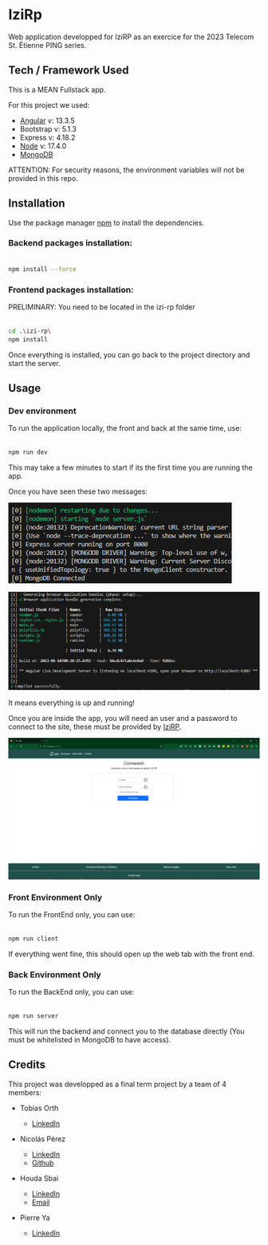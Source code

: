 # IziRp

Web application developped for IziRP as an exercice for the 2023 Telecom St. Étienne PING series.

## Tech / Framework Used

This is a MEAN Fullstack app.

For this project we used:

- [Angular](https://angular.io/) v: 13.3.5
- Bootstrap v: 5.1.3
- Express v: 4.18.2
- [Node](https://nodejs.org/en) v: 17.4.0
- [MongoDB](https://www.mongodb.com/)

ATTENTION:
For security reasons, the environment variables will not be provided in this repo.

## Installation

Use the package manager [npm](https://www.npmjs.com/) to install the dependencies.

### Backend packages installation:

```bash

npm install --force

```

### Frontend packages installation:

PRELIMINARY: You need to be located in the izi-rp folder

```bash

cd .\izi-rp\
npm install

```

Once everything is installed, you can go back to the project directory and start the server.

## Usage

### Dev environment

To run the application locally, the front and back at the same time, use:

```bash

npm run dev

```

This may take a few minutes to start if its the first time you are running the app.

Once you have seen these two messages:

![alt text](https://github.com/npbpm/Izi_RP_Back/blob/main/README/mongoConnectedImg.PNG?raw=true)

![alt text](https://github.com/npbpm/Izi_RP_Back/blob/main/README/angularConnectedImg.PNG?raw=true)

It means everything is up and running!

Once you are inside the app, you will need an user and a password to connect to the site, these must be provided by [IziRP](https://izirpback.onrender.com/#/).

![alt text](https://github.com/npbpm/Izi_RP_Back/blob/main/README/loginImg.PNG?raw=true)

### Front Environment Only

To run the FrontEnd only, you can use:

```bash

npm run client

```

If everything went fine, this should open up the web tab with the front end.

### Back Environment Only

To run the BackEnd only, you can use:

```bash

npm run server

```

This will run the backend and connect you to the database directly (You must be whitelisted in MongoDB to have access).

## Credits

This project was developped as a final term project by a team of 4 members:

- Tobias Orth

  - [LinkedIn](https://www.linkedin.com/in/tobias-orth-7240511bb/)

- Nicolás Pérez

  - [LinkedIn](https://www.linkedin.com/in/nicolas-perez-burbano/)
  - [Github](https://github.com/npbpm)

- Houda Sbai

  - [LinkedIn](https://www.linkedin.com/in/hsbai)
  - [Email](Houdasbai67@gmail.com)

- Pierre Ya
  - [LinkedIn](https://www.linkedin.com/in/pierre-pov-ya/)
